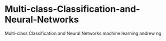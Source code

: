 # Multi-class-Classification-and-Neural-Networks
Multi-class Classification and Neural Networks machine learning andrew ng
